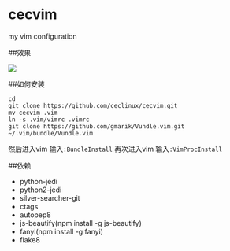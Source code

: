cecvim
======

my vim configuration

##效果

![](http://img.vim-cn.com/33/6fd2f1a4688c3de24c183badf8c215dba9f7fb.png)

##如何安装

```
cd
git clone https://github.com/ceclinux/cecvim.git
mv cecvim .vim
ln -s .vim/vimrc .vimrc
git clone https://github.com/gmarik/Vundle.vim.git ~/.vim/bundle/Vundle.vim
```
然后进入vim
输入`:BundleInstall`
再次进入vim
输入`:VimProcInstall`

##依赖

- python-jedi
- python2-jedi
- silver-searcher-git
- ctags
- autopep8
- js-beautify(npm install -g js-beautify)
- fanyi(npm install -g fanyi)
- flake8

